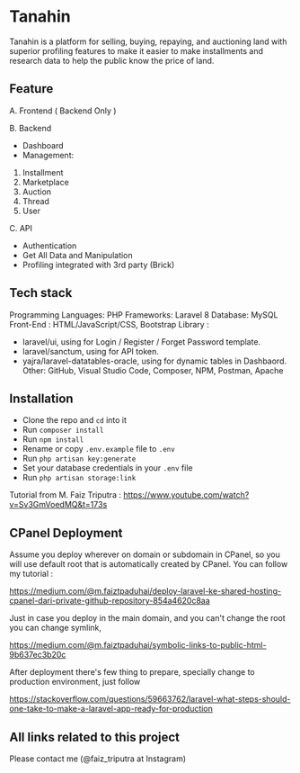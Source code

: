 # Tanahin

Tanahin is a platform for selling, buying, repaying, and auctioning land with superior profiling features to make it easier to make installments and research data to help the public know the price of land.

## Feature

A. Frontend
( Backend Only )

B. Backend
- Dashboard
- Management:
1. Installment
2. Marketplace
3. Auction
4. Thread
5. User

C. API
- Authentication
- Get All Data and Manipulation
- Profiling integrated with 3rd party (Brick)

## Tech stack
Programming Languages: PHP
Frameworks: Laravel 8
Database: MySQL
Front-End               : HTML/JavaScript/CSS, Bootstrap
Library                 : 
- laravel/ui, using for Login / Register / Forget Password template.
- laravel/sanctum, using for API token.
- yajra/laravel-datatables-oracle, using for dynamic tables in Dashbaord.
Other: GitHub, Visual Studio Code, Composer, NPM, Postman, Apache

## Installation
- Clone the repo and `cd` into it
- Run `composer install`
- Run `npm install`
- Rename or copy `.env.example` file to `.env`
- Run `php artisan key:generate`
- Set your database credentials in your `.env` file
- Run `php artisan storage:link`

Tutorial from M. Faiz Triputra : https://www.youtube.com/watch?v=Sv3GmVoedMQ&t=173s

## CPanel Deployment
Assume you deploy wherever on domain or subdomain in CPanel, so you will use default root that is automatically created by CPanel. You can follow my tutorial : 

https://medium.com/@m.faiztpaduhai/deploy-laravel-ke-shared-hosting-cpanel-dari-private-github-repository-854a4620c8aa

Just in case you deploy in the main domain, and you can't change the root you can change symlink,

https://medium.com/@m.faiztpaduhai/symbolic-links-to-public-html-9b637ec3b20c

After deployment there's few thing to prepare, specially change to production environment, just follow

https://stackoverflow.com/questions/59663762/laravel-what-steps-should-one-take-to-make-a-laravel-app-ready-for-production

## All links related to this project
Please contact me (@faiz_triputra at Instagram)

